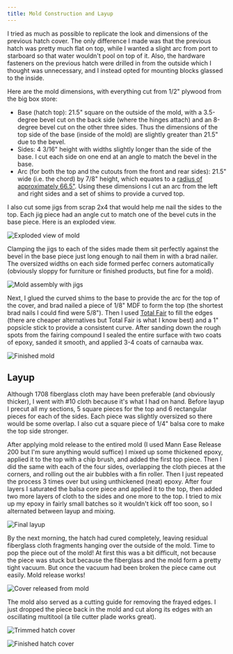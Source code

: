 ```yaml
---
title: Mold Construction and Layup
---
```


I tried as much as possible to replicate the look and dimensions of the previous hatch cover.
The only difference I made was that the previous hatch was pretty much flat on top, while
I wanted a slight arc from port to starboard so that water wouldn't pool on top of it. Also,
the hardware fasteners on the previous hatch were drilled in from the outside which I thought
was unnecessary, and I instead opted for mounting blocks glassed to the inside.

Here are the mold dimensions, with everything cut from 1/2" plywood from the big box store:

* Base (hatch top): 21.5" square on the outside of the mold, with a 3.5-degree bevel cut
  on the back side (where the hinges attach) and an 8-degree bevel cut on the other
  three sides. Thus the dimensions of the top side of the base (inside of the mold) are
  slightly greater than 21.5" due to the bevel.
* Sides: 4 3/16" height with widths slightly longer than the side of the base. I cut
  each side on one end at an angle to match the bevel in the base.
* Arc (for both the top and the cutouts from the front and rear sides): 21.5" wide (i.e.
  the chord) by 7/8" height, which equates to a [radius of approximately
  66.5"](https://www.mathopenref.com/arcradius.html). Using
  these dimensions I cut an arc from the left and right sides and a set of shims to provide
  a curved top.

I also cut some jigs from scrap 2x4 that would help me nail the sides to the top. Each jig
piece had an angle cut to match one of the bevel cuts in the base piece.
Here is an exploded view.

![Exploded view of mold](images/exploded-view-web.jpg "Individual mold parts prior to assembly. The circle cuts in the jig are unnecessary and leftover from a separate project.")

Clamping the jigs to each of the sides made them sit perfectly against the bevel in the base
piece just long enough to nail them in with a brad nailer. The oversized widths on each side
formed perfec corners automatically (obviously sloppy for furniture or finished products, but
fine for a mold).

![Mold assembly with jigs](images/cover-mold-with-jig-web.jpg "Mold assembly using jigs to hold each side at the correct angle")

Next, I glued the curved shims to the base to provide the arc for the top of the cover, and brad
nailed a piece of 1/8" MDF to form the top (the shortest brad nails I could find were 5/8"). Then I used
[Total Fair](https://www.totalboat.com/product/totalfair) to fill the edges (there are cheaper
alternatives but Total Fair is what I know best) and a 1" popsicle stick
to provide a consistent curve. After sanding down the rough spots from the fairing compound I
sealed the entire surface with two coats of epoxy, sanded it smooth, and applied 3-4 coats of carnauba
wax.

![Finished mold](images/finished-mold-web.jpg "Here's the finished mold. The green bits on the bottom are fairing to cover holes from the brad nailer.")

## Layup ##

Although 1708 fiberglass cloth may have been preferable (and obviously thicker), I went with #10 cloth because it's
what I had on hand. Before layup I precut all my sections, 5 square pieces for the top and 6
rectangular pieces for each of the sides. Each piece was slightly oversized so there would be
some overlap. I also cut a square piece of 1/4" balsa core to make the top side stronger.

After applying mold release to the entired mold (I used Mann Ease Release 200 but I'm sure anything would suffice)
I mixed up some thickened epoxy, applied it to the top with a chip brush, and added the first top piece. Then
I did the same with each of the four sides, overlapping the cloth pieces at the corners, and rolling
out the air bubbles with a fin roller. Then I just repeated the process 3 times over but using unthickened
(neat) epoxy. After four layers I saturated the balsa core piece and applied it to the top, then
added two more layers of cloth to the sides and one more to the top. I tried to mix up my epoxy 
in fairly small batches so it wouldn't kick off too soon, so I alternated between layup and mixing.

![Final layup](images/final-layup-web.jpg "Here's the complete layup in the mold")

By the next morning, the hatch had cured completely, leaving residual fiberglass cloth fragments
hanging over the outside of the mold. Time to pop the piece out of the mold! At first this was a bit
difficult, not because the piece was stuck but because the fiberglass and the mold form a pretty
tight vacuum. But once the vacuum had been broken the piece came out easily. Mold release works!

![Cover released from mold](images/cover-released-from-mold-web.jpg "And here's the finished part popped out of the mold")

The mold also served as a cutting guide for removing the frayed edges. I just dropped the piece
back in the mold and cut along its edges with an oscillating multitool (a tile cutter plade works
great).

![Trimmed hatch cover](images/trimmed-hatch-cover-web.jpg "Using a multitool blade to trim the excess fiberglass")

![Finished hatch cover](images/trimmed-hatch-cover2-web.jpg "And here's the finished cover ready to fit on the boat")